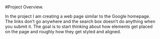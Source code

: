 #Project Overview.

In the project I am creating a web page similar to the Google homepage. The links don’t go anywhere and the search box doesn’t do anything when you submit it. The goal is to start thinking about how elements get placed on the page and roughly how they get styled and aligned.

